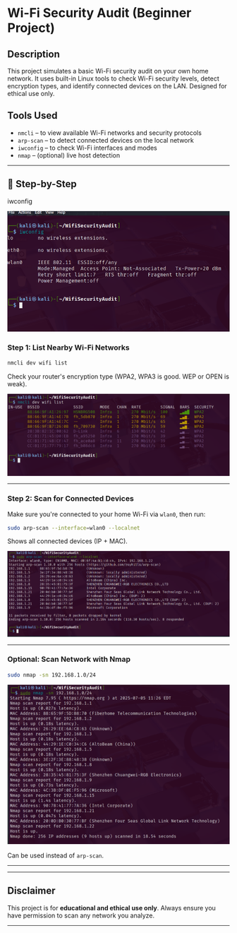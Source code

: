 
# Wi-Fi Security Audit (Beginner Project)

## Description

This project simulates a basic Wi-Fi security audit on your own home network. It uses built-in Linux tools to check Wi-Fi security levels, detect encryption types, and identify connected devices on the LAN. Designed for ethical use only.

## Tools Used

- `nmcli` – to view available Wi-Fi networks and security protocols
- `arp-scan` – to detect connected devices on the local network
- `iwconfig` – to check Wi-Fi interfaces and modes
- `nmap` – (optional) live host detection

---

## 📶 Step-by-Step

iwconfig

![WiFi Security Audit - Step 0](https://raw.githubusercontent.com/mchyasn/cyber-Projs-beginner-to-advanced/main/WifiSecurityAudit/screenshots/step0.png)

### Step 1: List Nearby Wi-Fi Networks

```bash
nmcli dev wifi list
```

Check your router's encryption type (WPA2, WPA3 is good. WEP or OPEN is weak).

![WiFi Security Scan](https://raw.githubusercontent.com/mchyasn/cyber-Projs-beginner-to-advanced/main/WifiSecurityAudit/screenshots/step1.png)

---

### Step 2: Scan for Connected Devices

Make sure you're connected to your home Wi-Fi via `wlan0`, then run:

```bash
sudo arp-scan --interface=wlan0 --localnet
```

Shows all connected devices (IP + MAC).

![WiFi Security Results](https://raw.githubusercontent.com/mchyasn/cyber-Projs-beginner-to-advanced/main/WifiSecurityAudit/screenshots/step3.png)

---

### Optional: Scan Network with Nmap

```bash
sudo nmap -sn 192.168.1.0/24
```
![WiFi Audit Report](https://raw.githubusercontent.com/mchyasn/cyber-Projs-beginner-to-advanced/main/WifiSecurityAudit/screenshots/step5.png)

Can be used instead of `arp-scan`.

---

---

## Disclaimer

This project is for **educational and ethical use only**. Always ensure you have permission to scan any network you analyze.

---

